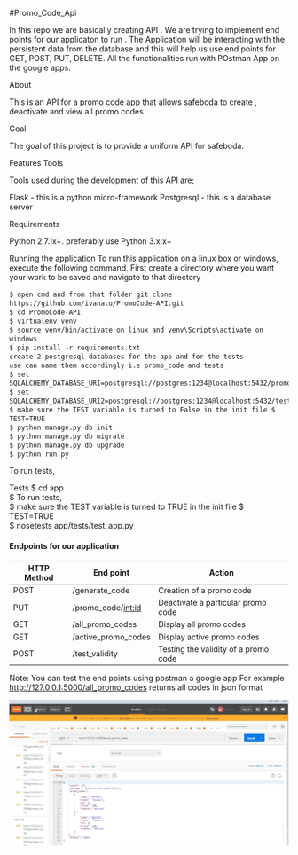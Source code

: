 
#Promo_Code_Api

In this repo we are basically creating API . We are trying to implement end points for our applicaton to run . The Application will be interacting with the persistent data from the database and this will help us use end points for GET, POST, PUT, DELETE. All the functionalities run with POstman App on the google apps.

About

This is an API for a promo code app that allows safeboda to create , deactivate and view all promo codes

Goal

The goal of this project is to provide a uniform API for safeboda.

Features
Tools

Tools used during the development of this API are;

Flask - this is a python micro-framework
Postgresql - this is a database server

Requirements

Python 2.7.1x+. preferably use Python 3.x.x+
  
Running the application
To run this application on a linux box or windows, execute the following command.
  First create a directory where you want your work to be saved and navigate to that directory
  
    $ open cmd and from that folder git clone https://github.com/ivanatu/PromoCode-API.git
    $ cd PromoCode-API
    $ virtualenv venv
    $ source venv/bin/activate on linux and venv\Scripts\activate on windows
    $ pip install -r requirements.txt
    create 2 postgresql databases for the app and for the tests
    use can name them accordingly i.e promo_code and tests
    $ set SQLALCHEMY_DATABASE_URI=postgresql://postgres:1234@localhost:5432/promo_code
    $ set SQLALCHEMY_DATABASE_URI2=postgresql://postgres:1234@localhost:5432/tests
    $ make sure the TEST variable is turned to False in the init file $ TEST=TRUE
    $ python manage.py db init
    $ python manage.py db migrate
    $ python manage.py db upgrade
    $ python run.py 
    
To run tests,

Tests
   $ cd app    
   $ To run tests,   
   $ make sure the TEST variable is turned to TRUE in the init file
   $ TEST=TRUE  
   $ nosetests app/tests/test_app.py

#### Endpoints for our application
HTTP Method|End point |Action
-----------|----------|--------------|
POST | /generate_code | Creation of a promo code
PUT | /promo_code/<int:id> | Deactivate a particular promo code
GET | /all_promo_codes | Display all promo codes
GET | /active_promo_codes | Display active promo codes
POST | /test_validity | Testing the validity  of a promo code

Note: You can test the end points using postman a google app
For example http://127.0.0.1:5000/all_promo_codes returns all codes in json format

![Generating code](https://github.com/ivanatu/PromoCode-API/blob/master/app/static/img/active%20promo%20codes.jpg)
